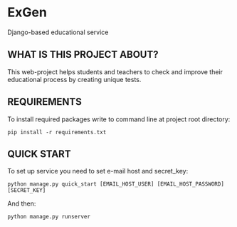# ExGen
Django-based educational service
## WHAT IS THIS PROJECT ABOUT?
This web-project helps students and teachers to check and improve their educational process by creating unique tests. 

## REQUIREMENTS
To install required packages write to command line at project root directory:

`pip install -r requirements.txt `

## QUICK START
To set up service you need to set e-mail host and secret_key:

`python manage.py quick_start [EMAIL_HOST_USER] [EMAIL_HOST_PASSWORD] [SECRET_KEY]`

And then:

`python manage.py runserver`
